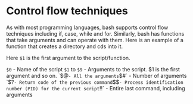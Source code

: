 
# Control flow techniques 

As with most programming languages, bash supports control flow techniques including if, case, while and for. Similarly, bash has functions that take arguments and can operate with them. Here is an example of a function that creates a directory and cds into it.

Here `$1` is the first argument to the script/function.

`$0` - Name of the script
`$1` to `$9` - Arguments to the script. $1 is the first argument and so on.
`$@` - All the arguments
`$#` - Number of arguments
`$?` - Return code of the previous command
`$$` - Process identification number (PID) for the current script
`!!` - Entire last command, including arguments

